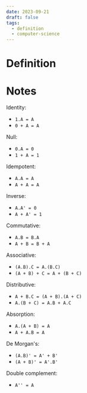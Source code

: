 ```yaml
---
date: 2023-09-21
draft: false
tags:
  - definition
  - computer-science
---
```

# Definition

# Notes

Identity:
- `1.A = A`
- `0 + A = A`

Null:
- `0.A = 0`
- `1 + A = 1`

Idempotent:
- `A.A = A`
- `A + A = A`

Inverse:
- `A.A' = 0`
- `A + A' = 1`

Commutative:
- `A.B = B.A`
- `A + B = B + A`

Associative:
- `(A.B).C = A.(B.C)`
- `(A + B) + C = A + (B + C)`

Distributive:
- `A + B.C = (A + B).(A + C)`
- `A.(B + C) = A.B + A.C`

Absorption:
- `A.(A + B) = A`
- `A + A.B = A`

De Morgan's:
- `(A.B)' = A' + B'`
- `(A + B)' = A'.B'`

Double complement:
- `A'' = A`